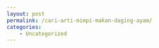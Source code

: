 ```yaml
---
layout: post
permalink: /cari-arti-mimpi-makan-daging-ayam/
categories:
    - Uncategorized
---
```


